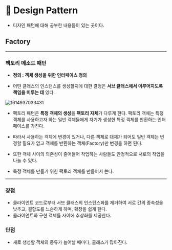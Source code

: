 # 🎨 **Design Pattern**

- 디자인 패턴에 대해 공부한 내용들이 있는 곳이다.

## Factory

---

### **팩토리 메소드 패턴**

- **정의 : 객체 생성을 위한 인터페이스 정의**

- 어떤 클래스의 인스턴스를 생성할지에 대한 결정은 **서브 클래스에서 이루어지도록 책임을 미루는 데** 있다.

![1614937033431](C:\Users\user\AppData\Roaming\Typora\typora-user-images\1614937033431.png)



- 팩토리 패턴은 **특정 객체의 생성**을 **팩토리 자체**가 다루게 한다. 팩토리 객체는 특정 객체를 사용하고자 하는 일반 객체들에게 자기가 생성한 특정 객체를 반환하는 인터페이스를 가진다. 

- 따라서 사용하는 객체에 변경이 있거나, 다른 객체로 대체가 되어도 일반 객체는 변경할 필요가 없고 객체를 반환하는 객체(Factory)만 변경을 하면 된다.

- 또한 객체 사이의 의존성이 줄어들어 작업하는 사람들도 안정적으로 서로의 작업을 나눌 수 있다.

- 특정 객체를 만들기 위한 팩토리 객체를 만들어서 쓴다.

---

### 장점

- 클라이언트 코드로부터 서브 클래스의 인스턴스화를 제거하여 서로 간의 종속성을 낮추고, 결합도를 느슨하게 하며, 확장을 쉽게 한다.
- 클라이언트와 구현 객체들 사이에 추상화를 제공한다.

### 단점

- 새로 생성할 객체의 종류가 늘어날 때마다, 클래스가 많아진다.